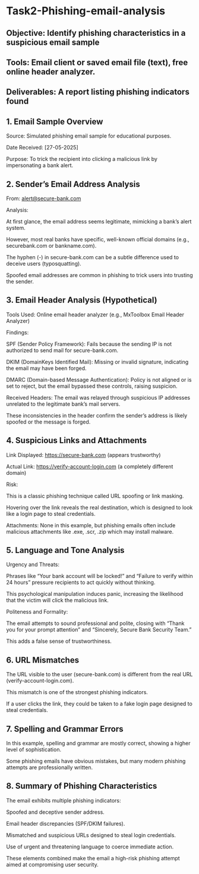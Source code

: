 # Task2-Phishing-email-analysis
 
 ## Objective: Identify phishing characteristics in a suspicious email sample
 ##  Tools:  Email client or saved email file (text), free online header analyzer.
 ##   Deliverables: A report listing phishing indicators found

## 1. Email Sample Overview
Source: Simulated phishing email sample for educational purposes.

Date Received: [27-05-2025]

Purpose: To trick the recipient into clicking a malicious link by impersonating a bank alert.

## 2. Sender’s Email Address Analysis
From: alert@secure-bank.com

Analysis:

At first glance, the email address seems legitimate, mimicking a bank’s alert system.

However, most real banks have specific, well-known official domains (e.g., securebank.com or bankname.com).

The hyphen (-) in secure-bank.com can be a subtle difference used to deceive users (typosquatting).

Spoofed email addresses are common in phishing to trick users into trusting the sender.

##  3. Email Header Analysis (Hypothetical)
Tools Used: Online email header analyzer (e.g., MxToolbox Email Header Analyzer)

Findings:

SPF (Sender Policy Framework): Fails because the sending IP is not authorized to send mail for secure-bank.com.

DKIM (DomainKeys Identified Mail): Missing or invalid signature, indicating the email may have been forged.

DMARC (Domain-based Message Authentication): Policy is not aligned or is set to reject, but the email bypassed these controls, raising suspicion.

Received Headers: The email was relayed through suspicious IP addresses unrelated to the legitimate bank’s mail servers.

These inconsistencies in the header confirm the sender’s address is likely spoofed or the message is forged.

##  4. Suspicious Links and Attachments
Link Displayed: https://secure-bank.com (appears trustworthy)

Actual Link: https://verify-account-login.com (a completely different domain)

Risk:

This is a classic phishing technique called URL spoofing or link masking.

Hovering over the link reveals the real destination, which is designed to look like a login page to steal credentials.

Attachments: None in this example, but phishing emails often include malicious attachments like .exe, .scr, .zip which may install malware.

## 5. Language and Tone Analysis
Urgency and Threats:

Phrases like “Your bank account will be locked!” and “Failure to verify within 24 hours” pressure recipients to act quickly without thinking.

This psychological manipulation induces panic, increasing the likelihood that the victim will click the malicious link.

Politeness and Formality:

The email attempts to sound professional and polite, closing with “Thank you for your prompt attention” and “Sincerely, Secure Bank Security Team.”

This adds a false sense of trustworthiness.


##  6. URL Mismatches
The URL visible to the user (secure-bank.com) is different from the real URL (verify-account-login.com).

This mismatch is one of the strongest phishing indicators.

If a user clicks the link, they could be taken to a fake login page designed to steal credentials.

##  7. Spelling and Grammar Errors
In this example, spelling and grammar are mostly correct, showing a higher level of sophistication.

Some phishing emails have obvious mistakes, but many modern phishing attempts are professionally written.

##  8. Summary of Phishing Characteristics
The email exhibits multiple phishing indicators:

Spoofed and deceptive sender address.

Email header discrepancies (SPF/DKIM failures).

Mismatched and suspicious URLs designed to steal login credentials.

Use of urgent and threatening language to coerce immediate action.

These elements combined make the email a high-risk phishing attempt aimed at compromising user security.

